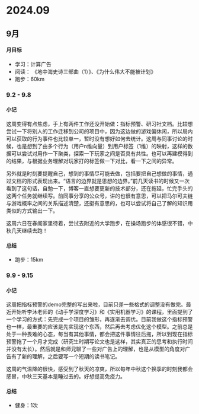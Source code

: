 # 2024.09

## 9月

#### 月目标
- 学习：计算广告
- 阅读： 《地中海史诗三部曲（1）》、《为什么伟大不能被计划》
- 跑步：60km


### 9.2 - 9.8

#### 小记

这周变得有点焦虑，手上有两件工作还没开始做：指标预警、研习社文档。比较想尝试一下将别人的工作迁移到公司的项目中，因为这边做的游戏偏休闲，所以局内可以获取的行为事件也比较单一，暂时没有想好如何去统计。这周与同事讨论的时候，也是想到了由多个行为（用户n维向量）到用户标签（1维）的映射，这样的数据可以尝试对用作一下聚类，探索一下玩家之间是否具有共性。也可以再建模得到的结果，与根据业务理解对玩家打的标签做一下对比，看一下之间的异常。

另外就是时刻要提醒自己，想到的事情尽可能去做，包括要把自己想做的事情，通过文档的形式表现出来。“语言的边界就是思想的边界。”前几天读书的时候又一次看到了这句话，自勉一下，博客一直想要更新的技术部分，还在拖延，忙完手头的这两个任务就继续写。前同事分享的公众号，讲的也很有意思，可以把马尔可夫链与游戏概率之间的关系描述清楚，还挺有意思的，也可以尝试将自己了解的知识用类似的方式输出一下。

这周六日在春阁家里待着，尝试去附近的大学跑步，在操场跑步的体感很不错，中秋几天继续去跑！

#### 总结
- 跑步：15km


### 9.9 - 9.15

#### 小记

这周把指标预警的demo完整的写出来啦，目前只差一些格式的调整没有做完。最近开始听李沐老师的《动手学深度学习》和《实用机器学习》的课程，里面提到了一个学习的方式：先完成一个项目的雏形，再逐渐去调优。目前我做这个指标预警也一样，最重要的应该是先实现这个东西，然后再去考虑优化这个模型。之前总是处于一种畏难的心态，每当有其他事情，都会把这件事情往后拖，所以到现在指标预警拖了一个月才完成（研究生时期写论文也是这样，其实真正的思考和执行时间并没有太长）。然后就是和师兄聊了一些对广告上的理解，也是从模型的角度对广告有了新的理解，之后要写一个短期的读书笔记。

这周的气温降的很快，感受到了秋天的凉爽，所以每年中秋这个换季的时刻我都会感冒，中秋三天基本是睡过去的。好想提高免疫力。

#### 总结
- 健身：1次
